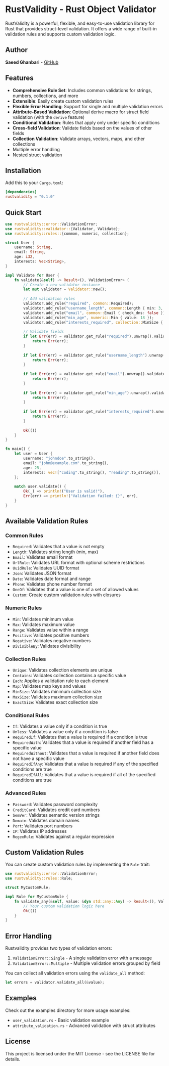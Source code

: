 # RustValidity - Rust Object Validator

RustValidity is a powerful, flexible, and easy-to-use validation library for Rust that provides struct-level validation. It offers a wide range of built-in validation rules and supports custom validation logic.

## Author

**Saeed Ghanbari** - [GitHub](https://github.com/sgh370)

## Features

- **Comprehensive Rule Set**: Includes common validations for strings, numbers, collections, and more
- **Extensible**: Easily create custom validation rules
- **Flexible Error Handling**: Support for single and multiple validation errors
- **Attribute-Based Validation**: Optional derive macro for struct field validation (with the `derive` feature)
- **Conditional Validation**: Rules that apply only under specific conditions
- **Cross-field Validation**: Validate fields based on the values of other fields
- **Collection Validation**: Validate arrays, vectors, maps, and other collections
- Multiple error handling
- Nested struct validation

## Installation

Add this to your `Cargo.toml`:

```toml
[dependencies]
rustvalidity = "0.1.0"
```

## Quick Start

```rust
use rustvalidity::error::ValidationError;
use rustvalidity::validator::{Validator, Validate};
use rustvalidity::rules::{common, numeric, collection};

struct User {
    username: String,
    email: String,
    age: i32,
    interests: Vec<String>,
}

impl Validate for User {
    fn validate(&self) -> Result<(), ValidationError> {
        // Create a new validator instance
        let mut validator = Validator::new();
        
        // Add validation rules
        validator.add_rule("required", common::Required);
        validator.add_rule("username_length", common::Length { min: 3, max: Some(20) });
        validator.add_rule("email", common::Email { check_dns: false });
        validator.add_rule("min_age", numeric::Min { value: 18 });
        validator.add_rule("interests_required", collection::MinSize { min: 1 });
        
        // Validate fields
        if let Err(err) = validator.get_rule("required").unwrap().validate_any(&self.username) {
            return Err(err);
        }
        
        if let Err(err) = validator.get_rule("username_length").unwrap().validate_any(&self.username) {
            return Err(err);
        }
        
        if let Err(err) = validator.get_rule("email").unwrap().validate_any(&self.email) {
            return Err(err);
        }
        
        if let Err(err) = validator.get_rule("min_age").unwrap().validate_any(&self.age) {
            return Err(err);
        }
        
        if let Err(err) = validator.get_rule("interests_required").unwrap().validate_any(&self.interests) {
            return Err(err);
        }
        
        Ok(())
    }
}

fn main() {
    let user = User {
        username: "johndoe".to_string(),
        email: "john@example.com".to_string(),
        age: 25,
        interests: vec!["coding".to_string(), "reading".to_string()],
    };
    
    match user.validate() {
        Ok(_) => println!("User is valid!"),
        Err(err) => println!("Validation failed: {}", err),
    }
}
```

## Available Validation Rules

### Common Rules

- `Required`: Validates that a value is not empty
- `Length`: Validates string length (min, max)
- `Email`: Validates email format
- `UrlRule`: Validates URL format with optional scheme restrictions
- `UuidRule`: Validates UUID format
- `Json`: Validates JSON format
- `Date`: Validates date format and range
- `Phone`: Validates phone number format
- `OneOf`: Validates that a value is one of a set of allowed values
- `Custom`: Create custom validation rules with closures

### Numeric Rules

- `Min`: Validates minimum value
- `Max`: Validates maximum value
- `Range`: Validates value within a range
- `Positive`: Validates positive numbers
- `Negative`: Validates negative numbers
- `DivisibleBy`: Validates divisibility

### Collection Rules

- `Unique`: Validates collection elements are unique
- `Contains`: Validates collection contains a specific value
- `Each`: Applies a validation rule to each element
- `Map`: Validates map keys and values
- `MinSize`: Validates minimum collection size
- `MaxSize`: Validates maximum collection size
- `ExactSize`: Validates exact collection size

### Conditional Rules

- `If`: Validates a value only if a condition is true
- `Unless`: Validates a value only if a condition is false
- `RequiredIf`: Validates that a value is required if a condition is true
- `RequiredWith`: Validates that a value is required if another field has a specific value
- `RequiredWithout`: Validates that a value is required if another field does not have a specific value
- `RequiredIfAny`: Validates that a value is required if any of the specified conditions are true
- `RequiredIfAll`: Validates that a value is required if all of the specified conditions are true

### Advanced Rules

- `Password`: Validates password complexity
- `CreditCard`: Validates credit card numbers
- `SemVer`: Validates semantic version strings
- `Domain`: Validates domain names
- `Port`: Validates port numbers
- `IP`: Validates IP addresses
- `RegexRule`: Validates against a regular expression

## Custom Validation Rules

You can create custom validation rules by implementing the `Rule` trait:

```rust
use rustvalidity::error::ValidationError;
use rustvalidity::rules::Rule;

struct MyCustomRule;

impl Rule for MyCustomRule {
    fn validate_any(&self, value: &dyn std::any::Any) -> Result<(), ValidationError> {
        // Your custom validation logic here
        Ok(())
    }
}
```

## Error Handling

Rustvalidity provides two types of validation errors:

1. `ValidationError::Single` - A single validation error with a message
2. `ValidationError::Multiple` - Multiple validation errors grouped by field

You can collect all validation errors using the `validate_all` method:

```rust
let errors = validator.validate_all(&value);
```

## Examples

Check out the examples directory for more usage examples:

- `user_validation.rs` - Basic validation example
- `attribute_validation.rs` - Advanced validation with struct attributes

## License

This project is licensed under the MIT License - see the LICENSE file for details.
